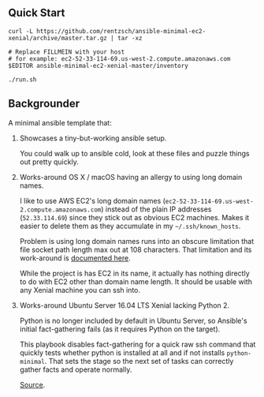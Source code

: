 ## Quick Start

    curl -L https://github.com/rentzsch/ansible-minimal-ec2-xenial/archive/master.tar.gz | tar -xz

    # Replace FILLMEIN with your host
    # for example: ec2-52-33-114-69.us-west-2.compute.amazonaws.com
    $EDITOR ansible-minimal-ec2-xenial-master/inventory

    ./run.sh

## Backgrounder

A minimal ansible template that:

1. Showcases a tiny-but-working ansible setup.

    You could walk up to ansible cold, look at these files and puzzle things out pretty quickly.

2. Works-around OS X / macOS having an allergy to using long domain names.

    I like to use AWS EC2's long domain names (`ec2-52-33-114-69.us-west-2.compute.amazonaws.com`) instead of the plain IP addresses (`52.33.114.69`) since they stick out as obvious EC2 machines. Makes it easier to delete them as they accumulate in my `~/.ssh/known_hosts`.

    Problem is using long domain names runs into an obscure limitation that file socket path length max out at 108 characters. That limitation and its work-around is [documented here](http://docs.ansible.com/ansible/intro_configuration.html#control-path).

    While the project is has EC2 in its name, it actually has nothing directly to do with EC2 other than domain name length. It should be usable with any Xenial machine you can ssh into.

3. Works-around Ubuntu Server 16.04 LTS Xenial lacking Python 2.

    Python is no longer included by default in Ubuntu Server, so Ansible's initial fact-gathering fails (as it requires Python on the target).

    This playbook disables fact-gathering for a quick raw ssh command that quickly tests whether python is installed at all and if not installs `python-minimal`. That sets the stage so the next set of tasks can correctly gather facts and operate normally.

    [Source](https://gist.github.com/gwillem/4ba393dceb55e5ae276a87300f6b8e6f).